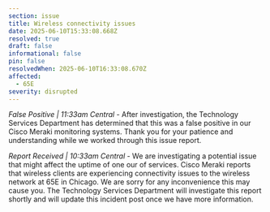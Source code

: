 ```yaml
---
section: issue
title: Wireless connectivity issues
date: 2025-06-10T15:33:08.668Z
resolved: true
draft: false
informational: false
pin: false
resolvedWhen: 2025-06-10T16:33:08.670Z
affected:
  - 65E
severity: disrupted
---
```

*False Positive | 11:33am Central* - After investigation, the Technology Services Department has determined that this was a false positive in our Cisco Meraki monitoring systems. Thank you for your patience and understanding while we worked through this issue report.

*Report Received | 10:33am Central* - We are investigating a potential issue that might affect the uptime of one our of services. Cisco Meraki reports that wireless clients are experiencing connectivity issues to the wireless network at 65E in Chicago. We are sorry for any inconvenience this may cause you. The Technology Services Department will investigate this report shortly and will update this incident post once we have more information.